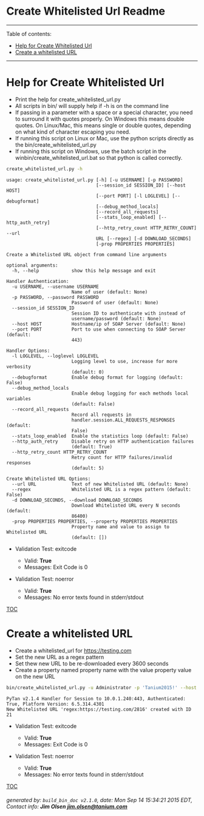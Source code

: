 Create Whitelisted Url Readme
===========================

---------------------------
<a name='toc'>Table of contents:</a>

  * [Help for Create Whitelisted Url](#user-content-help-for-create-whitelisted-url)
  * [Create a whitelisted URL](#user-content-create-a-whitelisted-url)

---------------------------

# Help for Create Whitelisted Url

  * Print the help for create_whitelisted_url.py
  * All scripts in bin/ will supply help if -h is on the command line
  * If passing in a parameter with a space or a special character, you need to surround it with quotes properly. On Windows this means double quotes. On Linux/Mac, this means single or double quotes, depending on what kind of character escaping you need.
  * If running this script on Linux or Mac, use the python scripts directly as the bin/create_whitelisted_url.py
  * If running this script on Windows, use the batch script in the winbin/create_whitelisted_url.bat so that python is called correctly.

```bash
create_whitelisted_url.py -h
```

```
usage: create_whitelisted_url.py [-h] [-u USERNAME] [-p PASSWORD]
                                 [--session_id SESSION_ID] [--host HOST]
                                 [--port PORT] [-l LOGLEVEL] [--debugformat]
                                 [--debug_method_locals]
                                 [--record_all_requests]
                                 [--stats_loop_enabled] [--http_auth_retry]
                                 [--http_retry_count HTTP_RETRY_COUNT] --url
                                 URL [--regex] [-d DOWNLOAD_SECONDS]
                                 [-prop PROPERTIES PROPERTIES]

Create a Whitelisted URL object from command line arguments

optional arguments:
  -h, --help            show this help message and exit

Handler Authentication:
  -u USERNAME, --username USERNAME
                        Name of user (default: None)
  -p PASSWORD, --password PASSWORD
                        Password of user (default: None)
  --session_id SESSION_ID
                        Session ID to authenticate with instead of
                        username/password (default: None)
  --host HOST           Hostname/ip of SOAP Server (default: None)
  --port PORT           Port to use when connecting to SOAP Server (default:
                        443)

Handler Options:
  -l LOGLEVEL, --loglevel LOGLEVEL
                        Logging level to use, increase for more verbosity
                        (default: 0)
  --debugformat         Enable debug format for logging (default: False)
  --debug_method_locals
                        Enable debug logging for each methods local variables
                        (default: False)
  --record_all_requests
                        Record all requests in
                        handler.session.ALL_REQUESTS_RESPONSES (default:
                        False)
  --stats_loop_enabled  Enable the statistics loop (default: False)
  --http_auth_retry     Disable retry on HTTP authentication failures
                        (default: True)
  --http_retry_count HTTP_RETRY_COUNT
                        Retry count for HTTP failures/invalid responses
                        (default: 5)

Create Whitelisted URL Options:
  --url URL             Text of new Whitelisted URL (default: None)
  --regex               Whitelisted URL is a regex pattern (default: False)
  -d DOWNLOAD_SECONDS, --download DOWNLOAD_SECONDS
                        Download Whitelisted URL every N seconds (default:
                        86400)
  -prop PROPERTIES PROPERTIES, --property PROPERTIES PROPERTIES
                        Property name and value to assign to Whitelisted URL
                        (default: [])
```

  * Validation Test: exitcode
    * Valid: **True**
    * Messages: Exit Code is 0

  * Validation Test: noerror
    * Valid: **True**
    * Messages: No error texts found in stderr/stdout



[TOC](#user-content-toc)


# Create a whitelisted URL

  * Create a whitelisted_url for https://testing.com
  * Set the new URL as a regex pattern
  * Set thew new URL to be re-downloaded every 3600 seconds
  * Create a property named property name with the value property value on the new URL

```bash
bin/create_whitelisted_url.py -u Administrator -p 'Tanium2015!' --host 10.0.1.240 --port 443 --loglevel 1 --url "https://testing.com/2816" --regex --download 3600 --property "property name" "property value"
```

```
PyTan v2.1.4 Handler for Session to 10.0.1.240:443, Authenticated: True, Platform Version: 6.5.314.4301
New Whitelisted URL 'regex:https://testing.com/2816' created with ID 21
```

  * Validation Test: exitcode
    * Valid: **True**
    * Messages: Exit Code is 0

  * Validation Test: noerror
    * Valid: **True**
    * Messages: No error texts found in stderr/stdout



[TOC](#user-content-toc)


###### generated by: `build_bin_doc v2.1.0`, date: Mon Sep 14 15:34:21 2015 EDT, Contact info: **Jim Olsen <jim.olsen@tanium.com>**